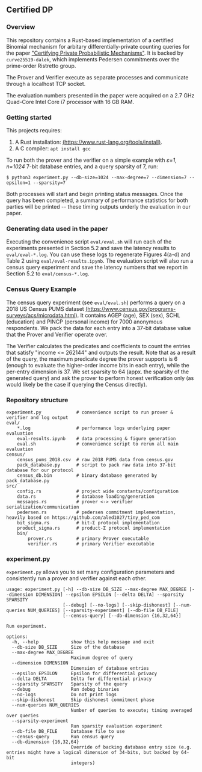 ## Certified DP

### Overview

This repository contains a Rust-based implementation of a certified Binomial mechanism for arbitary differentially-private counting queries for the paper ["Certifying Private Probabilistic Mechanisms"](https://eprint.iacr.org/2024/938). It is backed by `curve25519-dalek`, which implements Pedersen commitments over the prime-order Ristretto group.

The Prover and Verifier execute as separate processes and communicate through a localhost TCP socket.

The evaluation numbers presented in the paper were acquired on a 2.7 GHz Quad-Core Intel Core i7 processor with 16 GB RAM. 

### Getting started

This projects requires:
  1. A Rust installation: [(https://www.rust-lang.org/tools/install)](https://www.rust-lang.org/tools/install).
  2. A C compiler: `apt install gcc`

To run both the prover and the verifier on a simple example with _ε=1_, _n=1024_ 7-bit database entries, and a query sparsity of 7, run:

  `$ python3 experiment.py --db-size=1024 --max-degree=7 --dimension=7 --epsilon=1 --sparsity=7`

Both processes will start and begin printing status messages. Once the query has been completed, a summary of performance statistics for both parties will be printed -- these timing outputs underly the evaluation in our paper.

### Generating data used in the paper

Executing the convenience script `eval/eval.sh` will run each of the experiments presented in Section 5.2 and save the latency results to `eval/eval-*.log`. You can use these logs to regenerate Figures 4(a-d) and Table 2 using `eval/eval-results.ipynb`. The evaluation script will also run a census query experiment and save the latency numbers that we report in Section 5.2 to `eval/census-*.log`.

### Census Query Example

The census query experiment (see `eval/eval.sh`) performs a query on a 2018 US Census PUMS dataset [(https://www.census.gov/programs-surveys/acs/microdata.html)](https://www.census.gov/programs-surveys/acs/microdata.html). It contains AGEP (age), SEX (sex), SCHL (education) and PINCP (personal income) for 7000 anonymous respondents. We pack the data for each entry into a 37-bit database value that the Prover and Verifier operate over.

The Verifier calculates the predicates and coefficients to count the entries that satisfy "income <= 262144" and outputs the result. Note that as a result of the query, the maximum predicate degree the prover supports is 6 (enough to evaluate the higher-order income bits in each entry), while the per-entry dimension is 37. We set sparsity to 64 (appx. the sparsity of the generated query) and ask the prover to perform honest verification only (as would likely be the case if querying the Census directly).

### Repository structure

```
experiment.py             # convenience script to run prover & verifier and log output
eval/
    *.log                 # performance logs underlying paper evaluation
    eval-results.ipynb    # data processing & figure generation
    eval.sh               # convenience script to rerun all main evaluation
census/
    census_pums_2018.csv  # raw 2018 PUMS data from census.gov
    pack_database.py      # script to pack raw data into 37-bit database for our protocol
    census_db.bin         # binary database generated by pack_database.py
src/
    config.rs             # project wide constants/configuration
    data.rs               # database loading/generation
    messages.rs           # prover <-> verifier serialization/communication
    pedersen.rs           # pedersen commitment implementation, heavily based on https://github.com/aled1027/tiny_ped_com
    bit_sigma.rs          # bit-Σ protocol implementation
    product_sigma.rs      # product-Σ protocol implementation
    bin/
        prover.rs         # primary Prover executable
        verifier.rs       # primary Verifier executable
```

### experiment.py

`experiment.py` allows you to set many configuration parameters and consistently run a prover and verifier against each other.

```
usage: experiment.py [-h] --db-size DB_SIZE --max-degree MAX_DEGREE [--dimension DIMENSION] --epsilon EPSILON [--delta DELTA] --sparsity SPARSITY
                     [--debug] [--no-logs] [--skip-dishonest] [--num-queries NUM_QUERIES] [--sparsity-experiment] [--db-file DB_FILE]
                     [--census-query] [--db-dimension {16,32,64}]

Run experiment.

options:
  -h, --help            show this help message and exit
  --db-size DB_SIZE     Size of the database
  --max-degree MAX_DEGREE
                        Maximum degree of query
  --dimension DIMENSION
                        Dimension of database entries
  --epsilon EPSILON     Epsilon for differential privacy
  --delta DELTA         Delta for differential privacy
  --sparsity SPARSITY   Sparsity of the query
  --debug               Run debug binaries
  --no-logs             Do not print logs
  --skip-dishonest      Skip dishonest commitment phase
  --num-queries NUM_QUERIES
                        Number of queries to execute; timing averaged over queries
  --sparsity-experiment
                        Run sparsity evaluation experiment
  --db-file DB_FILE     Database file to use
  --census-query        Run census query
  --db-dimension {16,32,64}
                        Override of backing database entry size (e.g. entries might have a logical dimension of 34-bits, but backed by 64-bit
                        integers)
```
